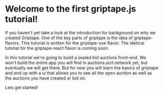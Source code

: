 # Welcome to the first griptape.js tutorial! 

If you haven't yet take a look at the introduction for background on why we created Griptape. One of the key parts of griptape is the idea of griptape-flavors. This tutorial is written for the griptape-vue flavor. The idetical tutorial for the griptape-react flavor is coming soon.

In this tutorial we're going to build a sealed bid auctions front-end. We won't build the entire app you will find in auctions.scrt.network yet, but eventually we will get there. But for now you will learn the basics of griptape and end up with a ui that allows you to see all the open auction as well as the auctions you have created or bid on.

Lets get started!

<!-- Want to watch this tutorial instead? Start here:

<div class="video-container">
  <iframe src="https://www.youtube.com/embed/tiF9SdM1i7M?rel=0" frameborder="0" allow="accelerometer; autoplay; encrypted-media; gyroscope; picture-in-picture; modestbranding; showinfo=0" allowfullscreen></iframe>
</div> -->

